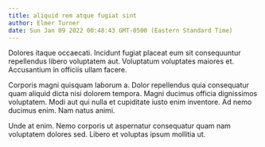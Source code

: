 ```yaml
---
title: aliquid rem atque fugiat sint
author: Elmer Turner
date: Sun Jan 09 2022 00:48:43 GMT-0500 (Eastern Standard Time)
---
```

Dolores itaque occaecati. Incidunt fugiat placeat eum sit consequuntur repellendus libero voluptatem aut. Voluptatum voluptates maiores et. Accusantium in officiis ullam facere.

 Corporis magni quisquam laborum a. Dolor repellendus quia consequatur quam aliquid dicta nisi dolorem tempora. Magni ducimus officia dignissimos voluptatem. Modi aut qui nulla et cupiditate iusto enim inventore. Ad nemo ducimus enim. Nam natus animi.

 Unde at enim. Nemo corporis ut aspernatur consequatur quam nam voluptatem dolores sed. Libero et voluptas ipsum mollitia ut.